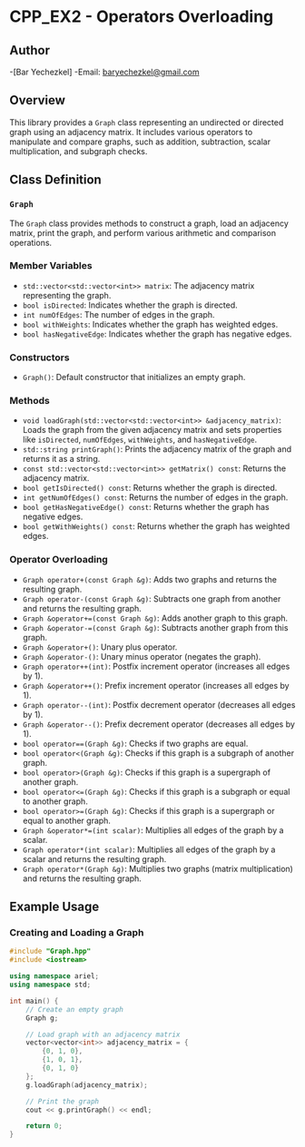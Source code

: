 # CPP_EX2 - Operators Overloading


## Author
-[Bar Yechezkel]
-Email: baryechezkel@gmail.com

## Overview

This library provides a `Graph` class representing an undirected or directed graph using an adjacency matrix. It includes various operators to manipulate and compare graphs, such as addition, subtraction, scalar multiplication, and subgraph checks.

## Class Definition

### `Graph`

The `Graph` class provides methods to construct a graph, load an adjacency matrix, print the graph, and perform various arithmetic and comparison operations.

### Member Variables

- `std::vector<std::vector<int>> matrix`: The adjacency matrix representing the graph.
- `bool isDirected`: Indicates whether the graph is directed.
- `int numOfEdges`: The number of edges in the graph.
- `bool withWeights`: Indicates whether the graph has weighted edges.
- `bool hasNegativeEdge`: Indicates whether the graph has negative edges.

### Constructors

- `Graph()`: Default constructor that initializes an empty graph.

### Methods

- `void loadGraph(std::vector<std::vector<int>> &adjacency_matrix)`: Loads the graph from the given adjacency matrix and sets properties like `isDirected`, `numOfEdges`, `withWeights`, and `hasNegativeEdge`.
- `std::string printGraph()`: Prints the adjacency matrix of the graph and returns it as a string.
- `const std::vector<std::vector<int>> getMatrix() const`: Returns the adjacency matrix.
- `bool getIsDirected() const`: Returns whether the graph is directed.
- `int getNumOfEdges() const`: Returns the number of edges in the graph.
- `bool getHasNegativeEdge() const`: Returns whether the graph has negative edges.
- `bool getWithWeights() const`: Returns whether the graph has weighted edges.

### Operator Overloading

- `Graph operator+(const Graph &g)`: Adds two graphs and returns the resulting graph.
- `Graph operator-(const Graph &g)`: Subtracts one graph from another and returns the resulting graph.
- `Graph &operator+=(const Graph &g)`: Adds another graph to this graph.
- `Graph &operator-=(const Graph &g)`: Subtracts another graph from this graph.
- `Graph &operator+()`: Unary plus operator.
- `Graph &operator-()`: Unary minus operator (negates the graph).
- `Graph operator++(int)`: Postfix increment operator (increases all edges by 1).
- `Graph &operator++()`: Prefix increment operator (increases all edges by 1).
- `Graph operator--(int)`: Postfix decrement operator (decreases all edges by 1).
- `Graph &operator--()`: Prefix decrement operator (decreases all edges by 1).
- `bool operator==(Graph &g)`: Checks if two graphs are equal.
- `bool operator<(Graph &g)`: Checks if this graph is a subgraph of another graph.
- `bool operator>(Graph &g)`: Checks if this graph is a supergraph of another graph.
- `bool operator<=(Graph &g)`: Checks if this graph is a subgraph or equal to another graph.
- `bool operator>=(Graph &g)`: Checks if this graph is a supergraph or equal to another graph.
- `Graph &operator*=(int scalar)`: Multiplies all edges of the graph by a scalar.
- `Graph operator*(int scalar)`: Multiplies all edges of the graph by a scalar and returns the resulting graph.
- `Graph operator*(Graph &g)`: Multiplies two graphs (matrix multiplication) and returns the resulting graph.

## Example Usage

### Creating and Loading a Graph

```cpp
#include "Graph.hpp"
#include <iostream>

using namespace ariel;
using namespace std;

int main() {
    // Create an empty graph
    Graph g;

    // Load graph with an adjacency matrix
    vector<vector<int>> adjacency_matrix = {
        {0, 1, 0},
        {1, 0, 1},
        {0, 1, 0}
    };
    g.loadGraph(adjacency_matrix);

    // Print the graph
    cout << g.printGraph() << endl;

    return 0;
}
